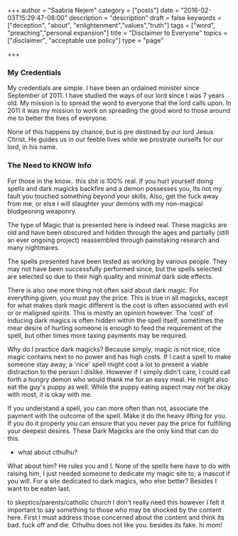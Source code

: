 +++
author = "Saabria Nejem"
category = ["posts"]
date = "2016-02-03T15:29:47-08:00"
description = "description"
draft = false
keywords = ["deception", "about", "enlightenment","values","truth"]
tags = ["word", "preaching","personal expansion"]
title = "Disclaimer to Everyone"
topics = ["disclaimer", "acceptable use policy"]
type = "page"

+++

### My Credentials
My credentials are simple. I have been an ordained minister since September of 2011. I have studied the ways of our lord since I was 7 years old. My mission is to spread the word to everyone that the lord calls upon. In 2011 it was my mission to work on spreading the good word to those around me to better the lives of everyone.

None of this happens by chance, but is pre destined by our lord Jesus Christ. He guides us in our feeble lives while we prostrate ourselfs for our lord, in his name.

### The Need to KNOW Info
For those in the know.. this shit is 100% real. If you hurt yourself doing spells and dark magicks backfire and a demon possesses you, Its not my fault you touched something beyond your skills. Also, get the fuck away from me, or else I will slaughter your demons with my non-magical bludgeoning weaponry.

The type of Magic that is presented here is indeed real. These magicks are old and have been obscured and hidden through the ages and partially (still an ever ongoing project) reassembled through painstaking research and many nightmares.

The spells presented have been tested as working by various people. They may not have been successfully performed since, but the spells selected are selected so due to their high quality and minimal dark side effects.

There is also one more thing not often said about dark magic. For everything given, you must pay the price. This is true in all magicks, except for what makes dark magic different is the cost is often associated with evil or or maligned spirits. This is mostly an opinion however. The 'cost' of inducing dark magics is often hidden within the spell itself, sometimes the mear desire of hurting someone is enough to feed the requirement of the spell, but other times more taxing payments may be required.

Why do I practice dark magicks? Because simply, magic is not nice, nice magic contains next to no power and has high costs. If I cast a spell to make someone stay away, a 'nice' spell might cost a lot to present a viable distraction to the person I dislike. However if I simply didn't care, I could call forth a hungry demon who would thank me for an easy meal. He might also eat the guy's puppy as well. While the puppy eating aspect may not be okay with most, it is okay with me.

If you understand a spell, you can more often than not, associate the payment with the outcome of the spell. Make it do the heavy lifting for you. If you do it properly you can ensure that you never pay the price for fulfilling your deepest desires. These Dark Magicks are the only kind that can do this.

* what about cthulhu?

What about him? He rules you and I. None of the spells here have to do with raising him, I just needed someone to dedicate my magic site to; a mascot if you will. For a site dedicated to dark magics, who else better? Besides I want to be eaten last.

to skeptics/parents/catholic church
I don't really need this however I felt it important to say something to those who may be shocked by the content here. First I must address those concerned about the content and think its bad. fuck off and die. Cthulhu does not like you. besides its fake. hi mom!
